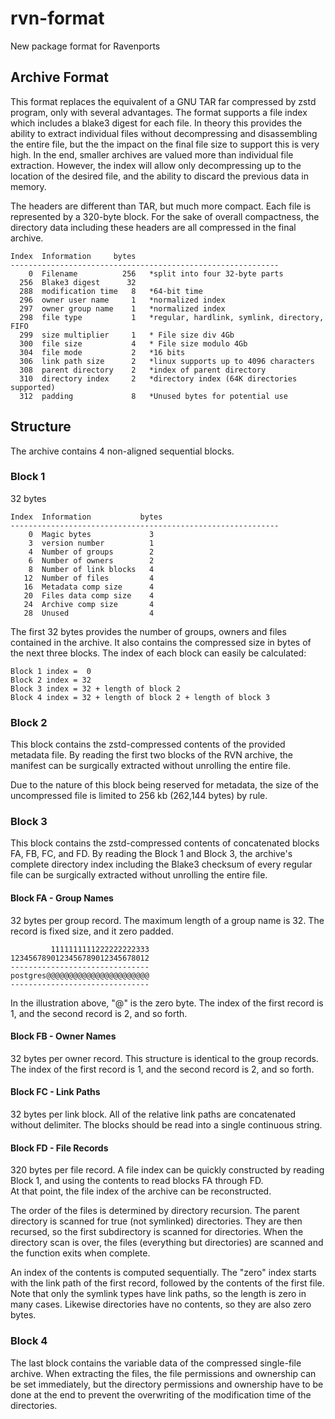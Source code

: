 # rvn-format
New package format for Ravenports

## Archive Format

This format replaces the equivalent of a GNU TAR far compressed by zstd program,
only with several advantages.  The format supports a file index which includes a
blake3 digest for each file.  In theory this provides the ability to extract
individual files without decompressing and disassembling the entire file, but the
the impact on the final file size to support this is very high.  In the end,
smaller archives are valued more than individual file extraction.  However, the
index will allow only decompressing up to the location of the desired file, and
the ability to discard the previous data in memory.

The headers are different than TAR, but much more compact.
Each file is represented by a 320-byte block.
For the sake of overall compactness, the directory data including these headers
are all compressed in the final archive.

```
Index  Information     bytes
------------------------------------------------------------
    0  Filename          256   *split into four 32-byte parts
  256  Blake3 digest      32
  288  modification time   8   *64-bit time
  296  owner user name     1   *normalized index
  297  owner group name    1   *normalized index
  298  file type           1   *regular, hardlink, symlink, directory, FIFO
  299  size multiplier     1   * File size div 4Gb
  300  file size           4   * File size modulo 4Gb
  304  file mode           2   *16 bits
  306  link path size      2   *linux supports up to 4096 characters
  308  parent directory    2   *index of parent directory
  310  directory index     2   *directory index (64K directories supported)
  312  padding             8   *Unused bytes for potential use
```

## Structure

The archive contains 4 non-aligned sequential blocks.

### Block 1

32 bytes
```
Index  Information           bytes
------------------------------------------------------------
    0  Magic bytes             3
    3  version number          1
    4  Number of groups        2
    6  Number of owners        2
    8  Number of link blocks   4
   12  Number of files         4
   16  Metadata comp size      4
   20  Files data comp size    4
   24  Archive comp size       4
   28  Unused                  4
```
The first 32 bytes provides the number of groups, owners and files contained in the archive.
It also contains the compressed size in bytes of the next three blocks.  The index of
each block can easily be calculated:

    Block 1 index =  0
    Block 2 index = 32
    Block 3 index = 32 + length of block 2
    Block 4 index = 32 + length of block 2 + length of block 3


### Block 2

This block contains the zstd-compressed contents of the provided metadata file.
By reading the first two blocks of the RVN archive, the manifest can be surgically
extracted without unrolling the entire file.

Due to the nature of this block being reserved for metadata, the size of the
uncompressed file is limited to 256 kb (262,144 bytes) by rule.

### Block 3

This block contains the zstd-compressed contents of concatenated blocks
FA, FB, FC, and FD.  By reading the Block 1 and Block 3, the archive's complete
directory index including the Blake3 checksum of every regular file can be
surgically extracted without unrolling the entire file.

#### Block FA - Group Names

32 bytes per group record.
The maximum length of a group name is 32.  The record is fixed size, and it zero padded.
```
         1111111111222222222333
1234567890123456789012345678012
-------------------------------
postgres@@@@@@@@@@@@@@@@@@@@@@@
-------------------------------
```
In the illustration above, "@" is the zero byte.
The index of the first record is 1, and the second record is 2, and so forth.

#### Block FB - Owner Names

32 bytes per owner record.
This structure is identical to the group records.
The index of the first record is 1, and the second record is 2, and so forth.

#### Block FC - Link Paths

32 bytes per link block.
All of the relative link paths are concatenated without delimiter.  The blocks
should be read into a single continuous string.

#### Block FD - File Records

320 bytes per file record.
A file index can be quickly constructed by reading Block 1, and using the contents to read blocks FA through FD.  
At that point, the file index of the archive can be reconstructed.

The order of the files is determined by directory recursion.
The parent directory is scanned for true (not symlinked) directories.  They are then recursed, so the first
subdirectory is scanned for directories.  When the directory scan is over, the files (everything but
directories) are scanned and the function exits when complete.  

An index of the contents is computed sequentially.
The "zero" index starts with the link path of the first record, followed by the contents of the first file.  
Note that only the symlink types have link paths, so the length is zero in many cases.
Likewise directories have no contents, so they are also zero bytes.

### Block 4

The last block contains the variable data of the compressed single-file archive.
When extracting the files, the file permissions and ownership can be set immediately, but the directory
permissions and ownership have to be done at the end to prevent the overwriting of the modification
time of the directories.

